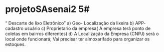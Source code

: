 # projetoSAsenai2 5#
“ Descarte de lixo Eletrônico” 
a)  Geo- Localização da lixeira
b) APP- cadastro usuário
c) Proprietario da empresa( A empresa terá ponto de coletas em bairros diferentes)
d) A Localização da Empresa (CNPJ) será o local onde funcionará; Vai precisar ter almoxarifado para organizar os estoques.
